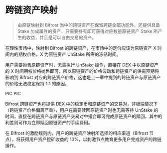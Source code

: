 # 跨链资产映射

> 由原链映射到 Bifrost 当中的跨链资产在保留跨链全部功能外，还提供具备 Stake 加成属性的资产，只需要持有即可获得对应数量原链资产 Stake 所产生的收益，并且是可以自由交易的资产。

在理性市场中，映射到 Bifrost 的跨链资产，在市场中的定价应该为原链资产 X 时间内的期权价格，X 为原链资产 UnStake 所需的冻结时间。

用户需要抛售原链资产时，无需执行 UnStake 操作，直接在 DEX 中以原链资产的 X 时间期权价格抛售即可，所以原链资产的价格波动和跨链资产的供需预期将影响到 Bifrost 对应的跨链资产价格，这也是上一章中提到的跨链资产与原链资产的价格无法稳定保持 1:1 的原因。

PIC PIC

Bifrost 跨链资产也将提供 DEX 中的稳定币和原链资产的交易对，非极端情况下（跨链资产价格偏离严重），用户在需要赎回原链资产时也无需等待 UnStake 的时间，直接在跨链资产与原链资产交易对中撮合即可完成原链资产的赎回，其中的利差则可作为立即赎回原链资产的手续费用。

在 Bifrost 的激励规则内，用户的跨链资产映射所选择的相应渠道（Bifrost 节点），将获得用户资产挖矿收益的 10%，以刺激节点教育更多用户完成资产的跨链操作。